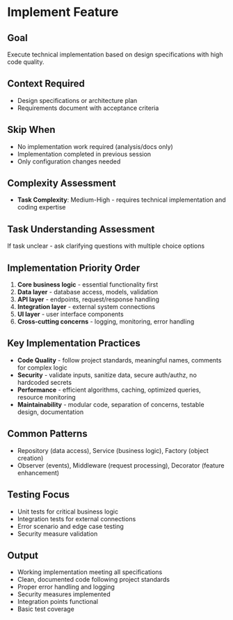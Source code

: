 # Implement Feature

## Goal
Execute technical implementation based on design specifications with high code quality.

## Context Required
- Design specifications or architecture plan
- Requirements document with acceptance criteria

## Skip When
- No implementation work required (analysis/docs only)
- Implementation completed in previous session
- Only configuration changes needed

## Complexity Assessment
- **Task Complexity**: Medium-High - requires technical implementation and coding expertise

## Task Understanding Assessment
If task unclear - ask clarifying questions with multiple choice options

## Implementation Priority Order
1. **Core business logic** - essential functionality first
2. **Data layer** - database access, models, validation
3. **API layer** - endpoints, request/response handling
4. **Integration layer** - external system connections
5. **UI layer** - user interface components
6. **Cross-cutting concerns** - logging, monitoring, error handling

## Key Implementation Practices
- **Code Quality** - follow project standards, meaningful names, comments for complex logic
- **Security** - validate inputs, sanitize data, secure auth/authz, no hardcoded secrets
- **Performance** - efficient algorithms, caching, optimized queries, resource monitoring
- **Maintainability** - modular code, separation of concerns, testable design, documentation

## Common Patterns
- Repository (data access), Service (business logic), Factory (object creation)
- Observer (events), Middleware (request processing), Decorator (feature enhancement)

## Testing Focus
- Unit tests for critical business logic
- Integration tests for external connections
- Error scenario and edge case testing
- Security measure validation

## Output
- Working implementation meeting all specifications
- Clean, documented code following project standards
- Proper error handling and logging
- Security measures implemented
- Integration points functional
- Basic test coverage 